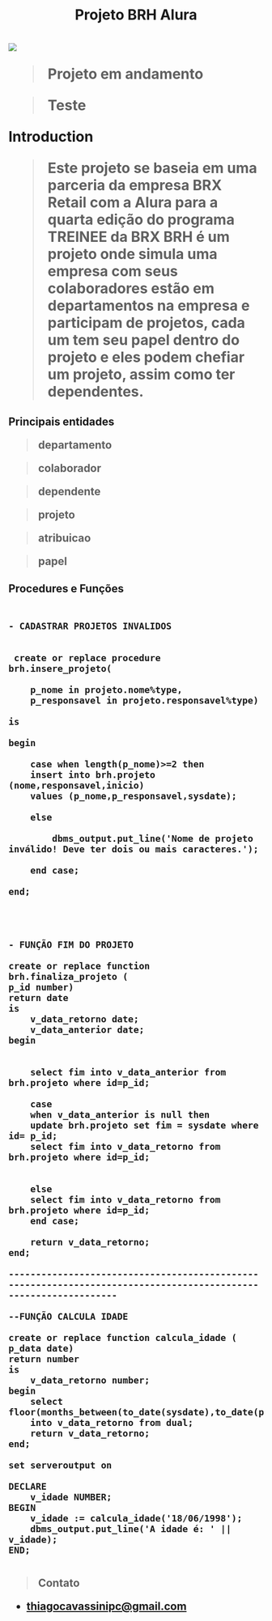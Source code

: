 <H1 align="center"> Projeto BRH Alura<H1>

 ![](https://media-exp1.licdn.com/dms/image/C4E1BAQHBMz7jD5Onog/company-background_10000/0/1628188035323?e=1663786800&v=beta&t=pLVnsyIB63wGPr7Uc3vQhn8llEiIMDMR_JQg5HchXvg)

>Projeto em andamento

>Teste


**Introduction**


>Este projeto se baseia em uma parceria da empresa BRX Retail com a Alura para a quarta edição do programa TREINEE da BRX
>BRH é um projeto onde simula uma empresa com seus colaboradores estão em departamentos na empresa e participam de projetos,
cada um tem seu papel dentro do projeto e eles podem chefiar um projeto, assim como ter dependentes.
 
 
 <h2>Principais entidades
  
  >departamento
  
  >colaborador
  
  >dependente
  
  >projeto
  
  >atribuicao
  
  >papel
  

<h2>Procedures e Funções<h2>

```

- CADASTRAR PROJETOS INVALIDOS


 create or replace procedure brh.insere_projeto(

    p_nome in projeto.nome%type,
    p_responsavel in projeto.responsavel%type)
    
is 

begin

    case when length(p_nome)>=2 then
    insert into brh.projeto (nome,responsavel,inicio)
    values (p_nome,p_responsavel,sysdate);
    
    else 
    
        dbms_output.put_line('Nome de projeto inválido! Deve ter dois ou mais caracteres.');
        
    end case;
    
end;




- FUNÇÃO FIM DO PROJETO

create or replace function brh.finaliza_projeto (
p_id number)
return date
is
    v_data_retorno date;
    v_data_anterior date;
begin
    
    
    select fim into v_data_anterior from brh.projeto where id=p_id;
    
    case 
    when v_data_anterior is null then
    update brh.projeto set fim = sysdate where id= p_id;
    select fim into v_data_retorno from brh.projeto where id=p_id;      
    
    
    else 
    select fim into v_data_retorno from brh.projeto where id=p_id;
    end case;
       
    return v_data_retorno;
end;

----------------------------------------------------------------------------------------------------------------

--FUNÇÃO CALCULA IDADE 

create or replace function calcula_idade (
p_data date)
return number
is
    v_data_retorno number;
begin
    select floor(months_between(to_date(sysdate),to_date(p_data))/12)
    into v_data_retorno from dual;
    return v_data_retorno;
end;

set serveroutput on

DECLARE
    v_idade NUMBER;
BEGIN
    v_idade := calcula_idade('18/06/1998');
    dbms_output.put_line('A idade é: ' || v_idade);
END;


```

>Contato

- thiagocavassinipc@gmail.com
